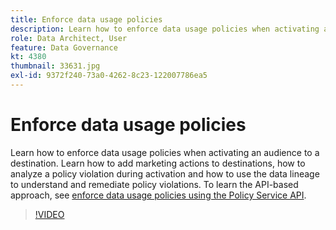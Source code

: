 ```yaml
---
title: Enforce data usage policies
description: Learn how to enforce data usage policies when activating an audience to a destination. Learn how to add marketing actions to destinations, how to analyze a policy violation during activation and how to use the data lineage to understand and remediate policy violations. 
role: Data Architect, User
feature: Data Governance
kt: 4380
thumbnail: 33631.jpg
exl-id: 9372f240-73a0-4262-8c23-122007786ea5
---
```

# Enforce data usage policies

Learn how to enforce data usage policies when activating an audience to a destination. Learn how to add marketing actions to destinations, how to analyze a policy violation during activation and how to use the data lineage to understand and remediate policy violations. To learn the API-based approach, see [enforce data usage policies using the Policy Service API](https://experienceleague.adobe.com/docs/experience-platform/data-governance/enforcement/api-enforcement.html).

>[!VIDEO](https://video.tv.adobe.com/v/33631?quality=12&learn=on)